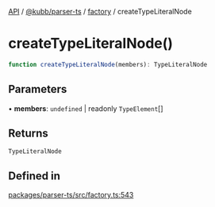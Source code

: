 [API](../../../../../packages.md) / [@kubb/parser-ts](../../../index.md) / [factory](../index.md) / createTypeLiteralNode

# createTypeLiteralNode()

```ts
function createTypeLiteralNode(members): TypeLiteralNode
```

## Parameters

• **members**: `undefined` \| readonly `TypeElement`[]

## Returns

`TypeLiteralNode`

## Defined in

[packages/parser-ts/src/factory.ts:543](https://github.com/kubb-project/kubb/blob/7f30045af96d8c89b6cda0a30f7535f095a0cb45/packages/parser-ts/src/factory.ts#L543)

